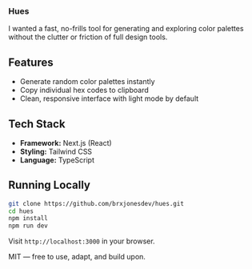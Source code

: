 ### Hues

I wanted a fast, no-frills tool for generating and exploring color palettes without the clutter or friction of full design tools.

## Features

* Generate random color palettes instantly
* Copy individual hex codes to clipboard
* Clean, responsive interface with light mode by default

## Tech Stack

* **Framework:** Next.js (React)
* **Styling:** Tailwind CSS
* **Language:** TypeScript

## Running Locally

```bash
git clone https://github.com/brxjonesdev/hues.git
cd hues
npm install
npm run dev
```

Visit `http://localhost:3000` in your browser.

MIT — free to use, adapt, and build upon.
